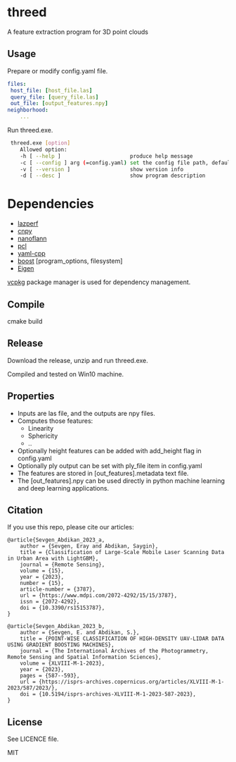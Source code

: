 # threed
A feature extraction program for 3D point clouds

## Usage
Prepare or modify config.yaml file.
```yaml
files:
 host_file: [host_file.las]
 query_file: [query_file.las]
 out_file: [output_features.npy]
neighborhood:
	...


```
Run threed.exe.

```bash
 threed.exe [option]
	Allowed option:
  	-h [ --help ]                      produce help message
  	-c [ --config ] arg (=config.yaml) set the config file path, default config.yaml
  	-v [ --version ]                   show version info
  	-d [ --desc ]                      show program description
```
# Dependencies
- [lazperf](https://github.com/hobuinc/laz-perf)
- [cnpy](https://github.com/rogersce/cnpy)
- [nanoflann](https://github.com/jlblancoc/nanoflann)
- [pcl](https://pointclouds.org/)
- [yaml-cpp](https://github.com/jbeder/yaml-cpp)
- [boost](https://www.boost.org/) [program_options, filesystem]
- [Eigen](https://gitlab.com/libeigen/eigen) 

[vcpkg](https://vcpkg.io/en/) package manager is used for dependency management. 

## Compile

cmake  build

## Release
Download the release, unzip and run threed.exe.

Compiled and tested on Win10 machine.

## Properties
- Inputs are las file, and the outputs are npy files.
- Computes those features:
	- Linearity
	- Sphericity
	- .. 
- Optionally height features can be added with add_height flag in config.yaml
- Optionally ply output can be set with ply_file item in config.yaml
- The features are stored in [out_features].metadata text file.
- The [out_features].npy can be used directly in python machine learning and deep learning applications.

## Citation
If you use this repo, please cite our articles:


	@article{Sevgen_Abdikan_2023_a,
  		author = {Sevgen, Eray and Abdikan, Saygin},
  		title = {Classification of Large-Scale Mobile Laser Scanning Data in Urban Area with LightGBM},
  		journal = {Remote Sensing},
  		volume = {15},
  		year = {2023},
  		number = {15},
  		article-number = {3787},
  		url = {https://www.mdpi.com/2072-4292/15/15/3787},
  		issn = {2072-4292},
  		doi = {10.3390/rs15153787},
	}

	@article{Sevgen_Abdikan_2023_b,
  		author = {Sevgen, E. and Abdikan, S.},
  		title = {POINT-WISE CLASSIFICATION OF HIGH-DENSITY UAV-LIDAR DATA USING GRADIENT BOOSTING MACHINES},
  		journal = {The International Archives of the Photogrammetry, Remote Sensing and Spatial Information Sciences},
  		volume = {XLVIII-M-1-2023},
  		year = {2023},
  		pages = {587--593},
  		url = {https://isprs-archives.copernicus.org/articles/XLVIII-M-1-2023/587/2023/},
  		doi = {10.5194/isprs-archives-XLVIII-M-1-2023-587-2023},
	}



## License
See LICENCE file. 


MIT